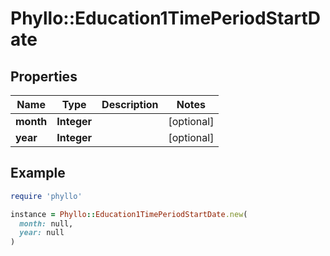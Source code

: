 # Phyllo::Education1TimePeriodStartDate

## Properties

| Name | Type | Description | Notes |
| ---- | ---- | ----------- | ----- |
| **month** | **Integer** |  | [optional] |
| **year** | **Integer** |  | [optional] |

## Example

```ruby
require 'phyllo'

instance = Phyllo::Education1TimePeriodStartDate.new(
  month: null,
  year: null
)
```

